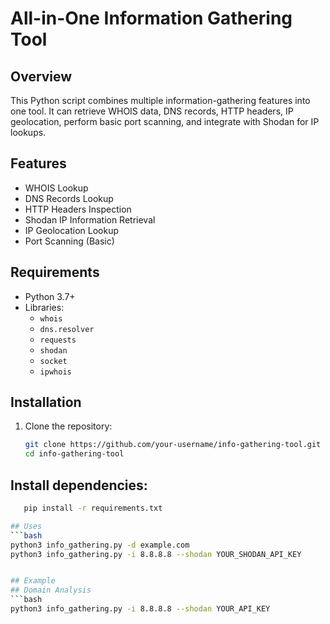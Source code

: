 # All-in-One Information Gathering Tool

## Overview
This Python script combines multiple information-gathering features into one tool. It can retrieve WHOIS data, DNS records, HTTP headers, IP geolocation, perform basic port scanning, and integrate with Shodan for IP lookups.

## Features
- WHOIS Lookup
- DNS Records Lookup
- HTTP Headers Inspection
- Shodan IP Information Retrieval
- IP Geolocation Lookup
- Port Scanning (Basic)

## Requirements
- Python 3.7+
- Libraries:
  - `whois`
  - `dns.resolver`
  - `requests`
  - `shodan`
  - `socket`
  - `ipwhois`

## Installation
1. Clone the repository:
   ```bash
   git clone https://github.com/your-username/info-gathering-tool.git
   cd info-gathering-tool
## Install dependencies:
   ```bash
      pip install -r requirements.txt

## Uses
```bash
   python3 info_gathering.py -d example.com
   python3 info_gathering.py -i 8.8.8.8 --shodan YOUR_SHODAN_API_KEY


## Example
## Domain Analysis
```bash
   python3 info_gathering.py -i 8.8.8.8 --shodan YOUR_API_KEY
